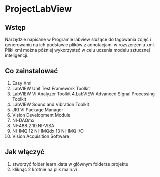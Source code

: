 # ProjectLabView
## Wstęp
Narzędzie napisane w Programie labview służące do tagowania zdjęć i generowaniu na ich podstawie plików z adnotacjami w rozszerzeniu xml.
Pliki xml można później wykorzystsć w celu uczenia modelu sztucznej inteligencji.
## Co zainstalować
1. Easy Xml
2. LabVIEW Unit Test Framework Toolkit
3. LabVIEW VI Analyzer Toolkit
4.LabVIEW Advanced Signal Processing Toolkit
5. LabVIEW Sound and Vibration Toolkit 
6. JKI VI Package Manager 
7. Vision Development Module 
8. NI-DAQmx
9. NI-488.2
10.NI-VISA
11. NI-IMQ
12 NI-IMQdx
13 NI-IMQ I/O
14. Vision Acquisition Software 
## Jak włączyć
1. stworzyć folder learn_data w głównym folderze projektu
2. kliknąć 2 krotnie na plik main.vi
